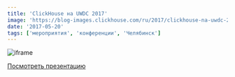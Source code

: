 ```yaml
---
title: 'ClickHouse на UWDC 2017'
image: 'https://blog-images.clickhouse.com/ru/2017/clickhouse-na-uwdc-2017/main.jpg'
date: '2017-05-20'
tags: ['мероприятия', 'конференции', 'Челябинск']
---
```


![iframe](https://www.youtube.com/embed/isYA4e5zg1M?t=2h8m15s)

[Посмотреть презентацию](https://presentations.clickhouse.com/uwdc/)
